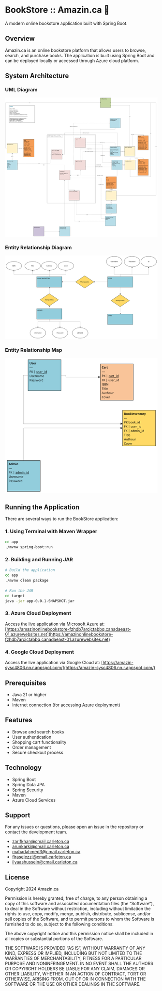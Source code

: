 # BookStore :: Amazin.ca 🛒

A modern online bookstore application built with Spring Boot.

## Overview

Amazin.ca is an online bookstore platform that allows users to browse, search, and purchase books. The application is built using Spring Boot and can be deployed locally or accessed through Azure cloud platform.

## System Architecture

### UML Diagram
![UML Diagram](docs/SYSC_4806_UML_v2.png)


### Entity Relationship Diagram
![ER Diagram](docs/BookStoreER_v2.png)

### Entity Relationship Map
![ER Map](docs/BookStoreER-MAP_v2.png)

## Running the Application

There are several ways to run the BookStore application:

### 1. Using Terminal with Maven Wrapper
```bash
cd app
./mvnw spring-boot:run
```

### 2. Building and Running JAR
```bash
# Build the application
cd app
./mvnw clean package

# Run the JAR
cd target
java -jar app-0.0.1-SNAPSHOT.jar
```

### 3. Azure Cloud Deployment
Access the live application via Microsoft Azure at:
[https://amazinonlinebookstore-fzhdb7arcjctabbq.canadaeast-01.azurewebsites.net](https://amazinonlinebookstore-fzhdb7arcjctabbq.canadaeast-01.azurewebsites.net)

### 4. Google Cloud Deployment
Access the live application via Google Cloud at:
[https://amazin-sysc4806.nn.r.appspot.com/](https://amazin-sysc4806.nn.r.appspot.com/)

## Prerequisites
- Java 21 or higher
- Maven
- Internet connection (for accessing Azure deployment)

## Features
- Browse and search books
- User authentication
- Shopping cart functionality
- Order management
- Secure checkout process

## Technology
- Spring Boot
- Spring Data JPA
- Spring Security
- Maven
- Azure Cloud Services

## Support
For any issues or questions, please open an issue in the repository or contact the development team.
- [zarifkhan@cmail.carleton.ca](mailto:zarifkhan@cmail.carleton.ca)
- [arunkarki@cmail.carleton.ca](mailto:arunkarki@cmail.carleton.ca)
- [mahadahmed3@cmail.carleton.ca](mailto:mahadahmed3@cmail.carleton.ca)
- [firaselezzi@cmail.carleton.ca](mailto:firaselezzi@cmail.carleton.ca)
- [ilyaashussein@cmail.carleton.ca](mailto:ilyaashussein@cmail.carleton.ca)

## License
Copyright 2024 Amazin.ca

Permission is hereby granted, free of charge, to any person obtaining a copy of this software and associated documentation files (the “Software”), to deal in the Software without restriction, including without limitation the rights to use, copy, modify, merge, publish, distribute, sublicense, and/or sell copies of the Software, and to permit persons to whom the Software is furnished to do so, subject to the following conditions:

The above copyright notice and this permission notice shall be included in all copies or substantial portions of the Software.

THE SOFTWARE IS PROVIDED “AS IS”, WITHOUT WARRANTY OF ANY KIND, EXPRESS OR IMPLIED, INCLUDING BUT NOT LIMITED TO THE WARRANTIES OF MERCHANTABILITY, FITNESS FOR A PARTICULAR PURPOSE AND NONINFRINGEMENT. IN NO EVENT SHALL THE AUTHORS OR COPYRIGHT HOLDERS BE LIABLE FOR ANY CLAIM, DAMAGES OR OTHER LIABILITY, WHETHER IN AN ACTION OF CONTRACT, TORT OR OTHERWISE, ARISING FROM, OUT OF OR IN CONNECTION WITH THE SOFTWARE OR THE USE OR OTHER DEALINGS IN THE SOFTWARE.
